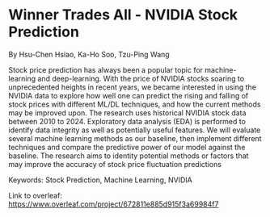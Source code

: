 # Winner Trades All - NVIDIA Stock Prediction

By Hsu-Chen Hsiao, Ka-Ho Soo, Tzu-Ping Wang

Stock price prediction has always been a popular topic for machine-learning and deep-learning. With the price of NVIDIA stocks soaring to unprecedented heights in recent years, we became interested in using the NVIDIA data to explore how well one can predict the rising and falling of stock prices with different ML/DL techniques, and how
the current methods may be improved upon. The research uses historical NVIDIA stock data between 2010 to 2024. Exploratory data analysis (EDA) is performed to identify data integrity as well as potentially useful features. We will evaluate several machine learning methods as our baseline, then implement different techniques and
compare the predictive power of our model against the baseline. The research aims to identity potential methods or factors that may improve the accuracy of stock price fluctuation predictions

Keywords: Stock Prediction, Machine Learning, NVIDIA

Link to overleaf: https://www.overleaf.com/project/672811e885d915f3a69984f7
